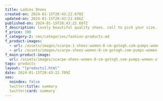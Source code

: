 ```yaml
---
title: Ladies Shoes
created-on: 2024-01-15T20:43:22.670Z
updated-on: 2024-01-15T20:43:22.686Z
published-on: 2024-01-15T20:43:22.697Z
f_description: lovely beautiful quality shoes. call to pick your size.
f_price: 300
f_category-2: cms/categories/fashion-products.md
f_product-images:
  - url: /assets/images/scarpe-1-shoes-women-8-cm-gotogh.com-pumps-women-stiletto-metal-beads-ghana-accra-lady-kitten-heels-women-new-sexy-party.jpg
  - url: /assets/images/scarpe-shoes-women-8-cm-gotogh.com-pumps-women-stiletto-metal-beads-ghana-accra-lady-kitten-heels-women-new-sexy-party.jpg
f_main-product-image:
  url: /assets/images/scarpe-shoes-women-8-cm-gotogh.com-pumps-women-stiletto-metal-beads-ghana-accra-lady-kitten-heels-women-new-sexy-party.jpg
tags: products
layout: "[products].html"
date: 2024-01-15T20:43:22.709Z
seo:
  noindex: false
  twitter:title: summary
  twitter:card: summary
---
```

